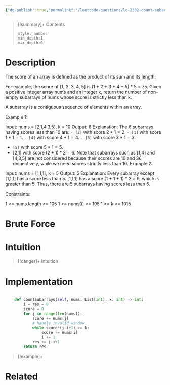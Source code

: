 ```yaml
---
{"dg-publish":true,"permalink":"/leetcode-questions/lc-2302-count-subarrays-with-score-less-than-k/","title":"LC 2302. Count Subarrays With Score Less Than K","tags":["lc-hard","sliding-window"]}
---
```



>[!summary]+ Contents
>```toc
>style: number
>min_depth:1
>max_depth:6
>```

# Description
The score of an array is defined as the product of its sum and its length.

For example, the score of [1, 2, 3, 4, 5] is (1 + 2 + 3 + 4 + 5) * 5 = 75.
Given a positive integer array nums and an integer k, return the number of non-empty subarrays of nums whose score is strictly less than k.

A subarray is a contiguous sequence of elements within an array.

 

Example 1:

Input: nums = [2,1,4,3,5], k = 10
Output: 6
Explanation:
The 6 subarrays having scores less than 10 are:
``- [2]`` with score $2 * 1 = 2.$
`- [1]` with score $1 * 1 = 1$.
``- [4]`` with score $4 * 1 = 4$.
``- [3]`` with score $3 * 1 = 3$. 
- ``[5]`` with score $5 * 1 = 5$.
- [2,1] with score $(2 + 1) * 2 = 6$.
Note that subarrays such as [1,4] and [4,3,5] are not considered because their scores are 10 and 36 respectively, while we need scores strictly less than 10.
Example 2:

Input: nums = [1,1,1], k = 5
Output: 5
Explanation:
Every subarray except [1,1,1] has a score less than 5.
[1,1,1] has a score (1 + 1 + 1) * 3 = 9, which is greater than 5.
Thus, there are 5 subarrays having scores less than 5.
 

Constraints:

1 <= nums.length <= 105
1 <= nums[i] <= 105
1 <= k <= 1015
# Brute Force
# Intuition

>[!danger]+ Intuition

# Implementation
```python

    def countSubarrays(self, nums: List[int], k: int) -> int:
        i = res = 0
        score = 0
        for j in range(len(nums)):
            score += nums[j]
            # handle invalid window
            while score*(j-i+1) >= k:
                score -= nums[i]
                i += 1
            res += j-i+1
        return res
```

>[!example]+ 


# Related
